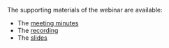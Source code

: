 The supporting materials of the webinar are available:
* The [meeting minutes](https://joinup.ec.europa.eu/sites/default/files/event/attachment/2021-07/Core%20Vocs_v2.0.0_Webinar1_MeetingMinutes_v1.00.pdf)
* The [recording](https://youtu.be/x22TEeU89i0)
* The [slides](https://joinup.ec.europa.eu/sites/default/files/event/attachment/2021-06/Core%20Vocs%20%231%20Webinar_v1.00.pdf)

